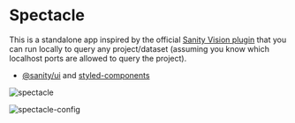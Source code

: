 # Spectacle

This is a standalone app inspired by the official [Sanity Vision plugin](https://www.sanity.io/plugins/vision) that you can run locally to query any project/dataset (assuming you know which localhost ports are allowed to query the project).

- [@sanity/ui](https://github.com/sanity-io/ui) and [styled-components](https://github.com/styled-components/styled-components)

![spectacle](https://github.com/mmgj/spectacle-respec/assets/174970/8627a4a3-97ea-47a6-a7d6-8ebcfaa729d3)

![spectacle-config](https://github.com/mmgj/spectacle-respec/assets/174970/9a7e3fa5-0554-4da2-9ddf-baf1426afc0a)
